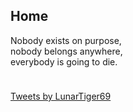 <script src="/assets/js/hash-redirect.js"></script>
<h2>Home</h2>
<p>Nobody exists on purpose,<br>nobody belongs anywhere,<br>everybody is going to die.</p>
<hr style="height:10px; visibility:hidden;">
<a class='twitter-timeline' data-width='315' data-height='500' data-theme='dark' data-link-color='#19CF86' href='https://twitter.com/LunarTiger69'>Tweets by LunarTiger69</a> <script async src='https://platform.twitter.com/widgets.js' charset='utf-8'></script>
<iframe id="musicembed" allow="autoplay; encrypted-media" style="max-width:100%;height:0px;width:0px;border: 0px" allowfullscreen="true"></iframe>
<script src="https://www.gstatic.com/firebasejs/5.1.0/firebase-app.js"></script>
<script src="https://www.gstatic.com/firebasejs/5.1.0/firebase-database.js"></script>
<script src="/assets/js/music-embed.js"></script>